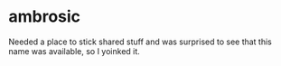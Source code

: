 # ambrosic

Needed a place to stick shared stuff and was surprised to see that this name was available, so I yoinked it.
